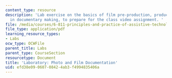 ```yaml
---
content_type: resource
description: 'Lab exercise on the basics of film pre-production, production and post-production
  in documentary making, to prepare for the class video assignment. '
file: /media/courses/6-811-principles-and-practice-of-assistive-technology-fall-2014/efd38e09060708424ab3f4994835406a_MIT6_811F14_Lab3.pdf
file_type: application/pdf
learning_resource_types:
- Labs
ocw_type: OCWFile
parent_title: Labs
parent_type: CourseSection
resourcetype: Document
title: 'Laboratory: Photo and Film Documentation'
uid: efd38e09-0607-0842-4ab3-f4994835406a
---
```

